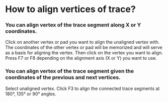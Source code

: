 # How to align vertices of trace?

### You can align vertex of the trace segment along X or Y coordinates. 

Click on another vertex or pad you want to align the unaligned vertex with. The coordinates of the other vertex or pad will be memorized and will serve as a basis for aligning the vertex. Then click on the vertex you want to align. Press F7 or F8 depending on the alignment axis (X or Y) you want to use. 

### You can align vertex of the trace segment given the coordinates of the previous and next vertices.

Select unaligned vertex. Click F3 to align the connected trace segments at 180°, 135° or 90° angles.


